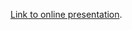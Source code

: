 [Link to online presentation](http://bjorn.cs.uit.no/talks-master/barbados-2017/mixt-barbados-01-2017.slide).
